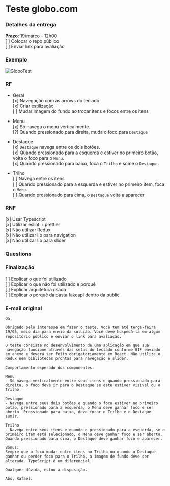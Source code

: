 # Teste globo.com

### Detalhes da entrega

**Prazo**: 19/março - 12h00  
[ ] Colocar o repo público  
[ ] Enviar link para avaliação

### Exemplo

![GloboTest](./teste-globoplay-tv.gif)

### RF

- Geral  
  [x] Navegação com as arrows do teclado  
  [x] Criar estilização  
  [ ] Mudar imagem do fundo ao trocar itens e focos entre os itens

- Menu  
  [x] Só navega o menu verticalmente.  
  [?] Quando pressionado para direita, muda o foco para `Destaque`

- Destaque  
  [x] `Destaque` navega entre os dois botões.  
  [x] Quando pressionado para a esquerda e estiver no primeiro botão, volta o foco para o `Menu`.  
  [x] Quando pressionado para baixo, foca o `Trilho` e some o `Destaque`.

- Trilho  
  [ ] Navega entre os itens  
  [ ] Quando pressionado para a esquerda e estiver no primeiro item, foca o `Menu`.  
  [ ] Quando pressionado para cima, o `Destaque` volta a aparecer

### RNF

[x] Usar Typescript  
[x] Utilizar eslint + prettier  
[x] Não utilizar Redux  
[x] Não utilizar lib para navigation  
[x] Não utilizar lib para slider

### Questions

### Finalização

[ ] Explicar o que foi utilizado  
[ ] Explicar o que não foi utilizado e porquê  
[ ] Explicar arquitetura usada  
[ ] Explicar o porquê da pasta fakeapi dentro da public

### E-mail original

```
Oá,

Obrigado pelo interesse em fazer o teste. Você tem até terça-feira 19/05, meio dia para envio da solução. Você deve hospedá-la em algum repositório público e enviar o link para avaliação.

O teste consiste no desenvolvimento de uma aplicação em que sua navegação funcione através das setas do teclado conforme GIF enviado em anexo e deverá ser feito obrigatoriamente em React. Não utilize o Redux nem bibliotecas prontas para navegação e slider.

Comportamento esperado dos componentes:

Menu
- Só navega verticalmente entre seus itens e quando pressionado para direita, o foco deve ir para o Destaque se este estiver visível ou o Trilho.

Destaque
- Navega entre seus dois botões e quando o foco estiver no primeiro botão, pressionado para a esquerda, o Menu deve ganhar foco e ser aberto. Pressionado para baixo, deve focar o Trilho e o Destaque sumir.

Trilho
- Navega entre seus itens e quando o pressionado para a esquerda, se o primeiro item está selecionado, o Menu deve ganhar foco e ser aberto. Quando pressionado para cima, o Destaque deve ganhar foco e aparecer.

Bônus:
Sempre que o foco mudar entre itens no Trilho ou quando o Destaque ganhar ou perder foco para o Trilho, a imagem de fundo deve ser alterada. TypeScript é um diferencial.

Qualquer dúvida, estou à disposição.

Abs, Rafael.
```
